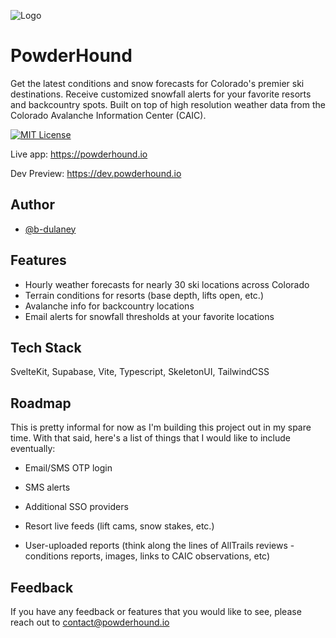 ![Logo](https://powderhound-static-images.s3.us-east-2.amazonaws.com/logo-256px.png)

# PowderHound

Get the latest conditions and snow forecasts for Colorado's premier ski destinations. Receive customized snowfall alerts for your favorite resorts and backcountry spots. Built on top of high resolution weather data from the Colorado Avalanche Information Center (CAIC).

[![MIT License](https://img.shields.io/badge/License-MIT-green.svg)](https://choosealicense.com/licenses/mit/)

Live app: https://powderhound.io

Dev Preview: https://dev.powderhound.io

## Author

- [@b-dulaney](https://github.com/b-dulaney)

## Features

- Hourly weather forecasts for nearly 30 ski locations across Colorado
- Terrain conditions for resorts (base depth, lifts open, etc.)
- Avalanche info for backcountry locations
- Email alerts for snowfall thresholds at your favorite locations

## Tech Stack

SvelteKit, Supabase, Vite, Typescript, SkeletonUI, TailwindCSS

## Roadmap

This is pretty informal for now as I'm building this project out in my spare time. With that said, here's a list of things that I would like to include eventually:

- Email/SMS OTP login

- SMS alerts

- Additional SSO providers

- Resort live feeds (lift cams, snow stakes, etc.)

- User-uploaded reports (think along the lines of AllTrails reviews - conditions reports, images, links to CAIC observations, etc)

## Feedback

If you have any feedback or features that you would like to see, please reach out to contact@powderhound.io
